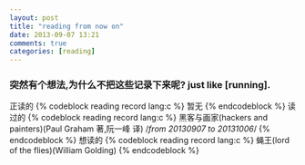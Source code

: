 ```yaml
---
layout: post
title: "reading from now on"
date: 2013-09-07 13:21
comments: true
categories: [reading]
---
```

### 突然有个想法,为什么不把这些记录下来呢? just like [running]. ###
正读的
{% codeblock reading record lang:c %}
暂无
{% endcodeblock %}
读过的
{% codeblock reading record lang:c %}
黑客与画家(hackers and painters)(Paul Graham 著,阮一峰 译)				/*from 20130907 to 20131006*/
{% endcodeblock %}
想读的
{% codeblock reading record lang:c %}
蝇王(lord of the flies)(William Golding)
{% endcodeblock %}